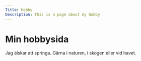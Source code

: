 ```yaml
---
Title: Hobby
Description: This is a page about my hobby
---
```


Min hobbysida
================

Jag älskar att springa. Gärna i naturen, i skogen eller vid havet. 
